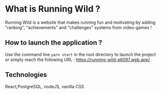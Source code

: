 
# What is Running Wild ?

Running Wild is a website that makes running fun and motivating by adding "ranking", "achievements" and "challenges" systems from video-games !

## How to launch the application ?

Use the command line `yarn start` in the root directory to launch the project or simply reach the following URL : https://running-wild-e6097.web.app/


## Technologies

React,PostgreSQL, nodeJS, vanilla CSS




